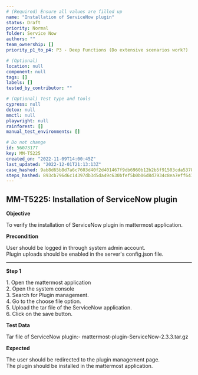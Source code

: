 ```yaml
---
# (Required) Ensure all values are filled up
name: "Installation of ServiceNow plugin"
status: Draft
priority: Normal
folder: Service Now
authors: ""
team_ownership: []
priority_p1_to_p4: P3 - Deep Functions (Do extensive scenarios work?)

# (Optional)
location: null
component: null
tags: []
labels: []
tested_by_contributor: ""

# (Optional) Test type and tools
cypress: null
detox: null
mmctl: null
playwright: null
rainforest: []
manual_test_environments: []

# Do not change
id: 56073177
key: MM-T5225
created_on: "2022-11-09T14:00:45Z"
last_updated: "2022-12-01T21:13:13Z"
case_hashed: 9ab8d65b8d7a6c7603d40f2d401467f9db6960b12b2b5f91503cda537853ff9613c9f85fef87c18839af5d4f888338f1
steps_hashed: 893cb796d6c14397db3d5da49c630bfef5b0b06d8d7934c8ea7eff6410c1afb94d840ee87bc0c192f77207f96749c40f
---
```


<!-- (Auto-generated) Based on frontmatter's "key" and "name" -->

## MM-T5225: Installation of ServiceNow plugin

**Objective**

To verify the installation of ServiceNow plugin in mattermost application.

**Precondition**

User should be logged in through system admin account.\
Plugin uploads should be enabled in the server's config.json file.

---

**Step 1**

1\. Open the mattermost application\
2\. Open the system console\
3\. Search for Plugin management.\
4\. Go to the choose file option.\
5\. Upload the tar file of the ServiceNow application.\
6\. Click on the save button.

**Test Data**

Tar file of ServiceNow plugin:- mattermost-plugin-ServiceNow-2.3.3.tar.gz

**Expected**

The user should be redirected to the plugin management page.\
The plugin should be installed in the mattermost application.
